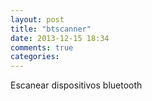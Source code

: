 ```yaml
---
layout: post
title: "btscanner"
date: 2013-12-15 18:34
comments: true
categories: 
---
```

Escanear dispositivos bluetooth

